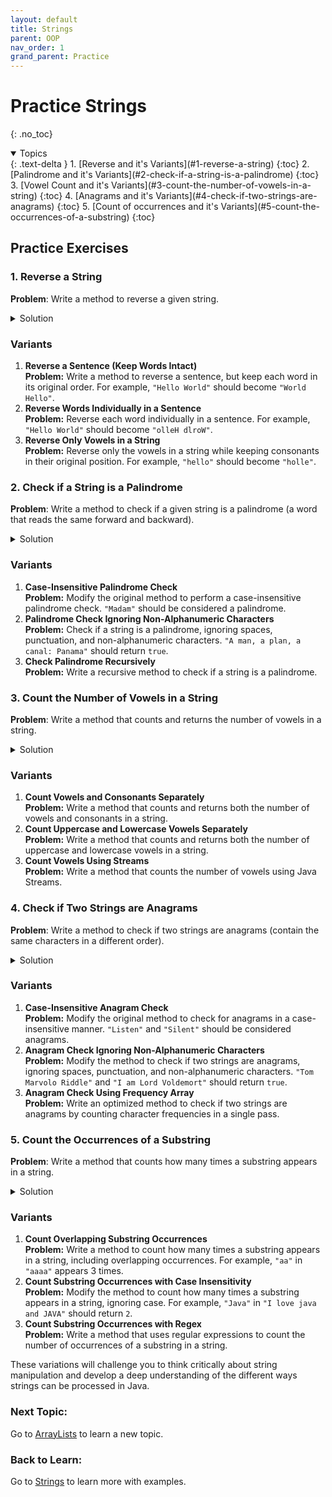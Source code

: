 ```yaml
---
layout: default
title: Strings
parent: OOP
nav_order: 1
grand_parent: Practice
---
```


# Practice Strings
{: .no_toc}

<details open markdown="block">
  <summary>
    Topics
  </summary>
  {: .text-delta }
  1. [Reverse and it's Variants](#1-reverse-a-string)
     {:toc}
  2. [Palindrome and it's Variants](#2-check-if-a-string-is-a-palindrome)
     {:toc}
  3. [Vowel Count and it's Variants](#3-count-the-number-of-vowels-in-a-string)
     {:toc}
  4. [Anagrams and it's Variants](#4-check-if-two-strings-are-anagrams)
     {:toc}
  5. [Count of occurrences and it's Variants](#5-count-the-occurrences-of-a-substring)
     {:toc}
</details>

## Practice Exercises
### **1. Reverse a String**

**Problem**: Write a method to reverse a given string.

<details markdown="block">
   <summary>Solution</summary>

   ```java
   public String reverse(String str) {
       String reversed = "";
       for (int i = str.length() - 1; i >= 0; i--) {
           reversed = reversed + str.charAt(i);
       }
       return reversed;
   }
   ```
</details>

### Variants
1. **Reverse a Sentence (Keep Words Intact)**  
   **Problem:** Write a method to reverse a sentence, but keep each word in its original order. For example, `"Hello World"` should become `"World Hello"`.
2. **Reverse Words Individually in a Sentence**  
   **Problem:** Reverse each word individually in a sentence. For example, `"Hello World"` should become `"olleH dlroW"`.
3. **Reverse Only Vowels in a String**  
   **Problem:** Reverse only the vowels in a string while keeping consonants in their original position. For example, `"hello"` should become `"holle"`.

### **2. Check if a String is a Palindrome**

**Problem**: Write a method to check if a given string is a palindrome (a word that reads the same forward and backward).

<details markdown="block">
   <summary>Solution</summary>

   ```java
   public boolean isPalindrome(String str) {
       int start = 0;
       int end = str.length() - 1;
       while (start < end) {
           if (str.charAt(start) != str.charAt(end)) {
               return false;
           }
           start++;
           end--;
       }
       return true;
   }
   ```
</details>

### Variants
1. **Case-Insensitive Palindrome Check**  
   **Problem:** Modify the original method to perform a case-insensitive palindrome check. `"Madam"` should be considered a palindrome.
2. **Palindrome Check Ignoring Non-Alphanumeric Characters**  
   **Problem:** Check if a string is a palindrome, ignoring spaces, punctuation, and non-alphanumeric characters. `"A man, a plan, a canal: Panama"` should return `true`.
3. **Check Palindrome Recursively**  
   **Problem:** Write a recursive method to check if a string is a palindrome.

### **3. Count the Number of Vowels in a String**

**Problem**: Write a method that counts and returns the number of vowels in a string.

<details markdown="block">
   <summary>Solution</summary>

   ```java
    public int countVowels(String str) {
        int count = 0;
        for (char c : str.toLowerCase().toCharArray()) {
            if (c == 'a' || c == 'e' || c == 'i' || c == 'o' || c == 'u') {
                count++;
            }
        }
        return count;
    }
   ```
</details>

### Variants
1. **Count Vowels and Consonants Separately**  
   **Problem:** Write a method that counts and returns both the number of vowels and consonants in a string.
2. **Count Uppercase and Lowercase Vowels Separately**  
   **Problem:** Write a method that counts and returns both the number of uppercase and lowercase vowels in a string.
3. **Count Vowels Using Streams**  
   **Problem:** Write a method that counts the number of vowels using Java Streams.

### **4. Check if Two Strings are Anagrams**

**Problem**: Write a method to check if two strings are anagrams (contain the same characters in a different order).

<details markdown="block">
   <summary>Solution</summary>

   ```java
   public boolean areAnagrams(String str1, String str2) {
       if (str1.length() != str2.length()) {
           return false;
       }
       char[] arr1 = str1.toCharArray();
       char[] arr2 = str2.toCharArray();
      Arrays.sort(arr1);
      Arrays.sort(arr2);
      return Arrays.equals(arr1, arr2);
   }
   ```
</details>

### Variants
1. **Case-Insensitive Anagram Check**  
   **Problem:** Modify the original method to check for anagrams in a case-insensitive manner. `"Listen"` and `"Silent"` should be considered anagrams.
2. **Anagram Check Ignoring Non-Alphanumeric Characters**  
   **Problem:** Modify the method to check if two strings are anagrams, ignoring spaces, punctuation, and non-alphanumeric characters. `"Tom Marvolo Riddle"` and `"I am Lord Voldemort"` should return `true`.
3. **Anagram Check Using Frequency Array**  
   **Problem:** Write an optimized method to check if two strings are anagrams by counting character frequencies in a single pass.

### **5. Count the Occurrences of a Substring**

**Problem**: Write a method that counts how many times a substring appears in a string.

<details markdown="block">
   <summary>Solution</summary>

   ```java
   public int countSubstring(String str, String sub) {
      int count = 0;
      int index = 0;
      while ((index = str.indexOf(sub, index)) != -1) {
         count++;
         index += sub.length();
      }
      return count;
   }
   ```
</details>

### Variants
1. **Count Overlapping Substring Occurrences**  
   **Problem:** Write a method to count how many times a substring appears in a string, including overlapping occurrences. For example, `"aa"` in `"aaaa"` appears 3 times.
2. **Count Substring Occurrences with Case Insensitivity**  
   **Problem:** Modify the method to count how many times a substring appears in a string, ignoring case. For example, `"Java"` in `"I love java and JAVA"` should return `2`.
3. **Count Substring Occurrences with Regex**  
   **Problem:** Write a method that uses regular expressions to count the number of occurrences of a substring in a string.

These variations will challenge you to think critically about string manipulation and develop a deep understanding of the different ways strings can be processed in Java.

### Next Topic: 
Go to [ArrayLists](../../../learn/java/applied_oop/arraylists) to learn a new topic.

### Back to Learn: 
Go to [Strings](../../../learn/java/applied_oop/strings) to learn more with examples.